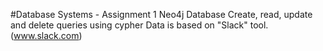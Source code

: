 #Database Systems - Assignment 1
Neo4j Database
Create, read, update and delete queries using cypher 
Data is based on "Slack" tool.(www.slack.com)
